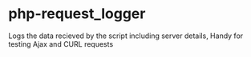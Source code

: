 # php-request_logger
Logs the data recieved by the script including server details, Handy for testing Ajax and CURL requests
